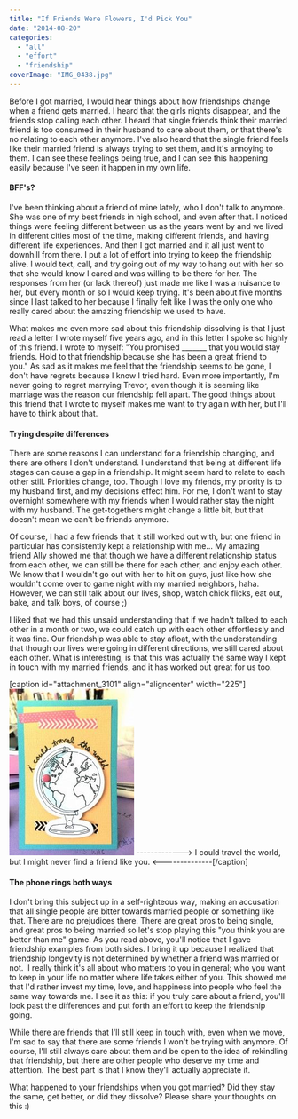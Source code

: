```yaml
---
title: "If Friends Were Flowers, I'd Pick You"
date: "2014-08-20"
categories: 
  - "all"
  - "effort"
  - "friendship"
coverImage: "IMG_0438.jpg"
---
```


Before I got married, I would hear things about how friendships change when a friend gets married. I heard that the girls nights disappear, and the friends stop calling each other. I heard that single friends think their married friend is too consumed in their husband to care about them, or that there's no relating to each other anymore. I've also heard that the single friend feels like their married friend is always trying to set them, and it's annoying to them. I can see these feelings being true, and I can see this happening easily because I've seen it happen in my own life.

#### BFF's?

I've been thinking about a friend of mine lately, who I don't talk to anymore. She was one of my best friends in high school, and even after that. I noticed things were feeling different between us as the years went by and we lived in different cities most of the time, making different friends, and having different life experiences. And then I got married and it all just went to downhill from there. I put a lot of effort into trying to keep the friendship alive. I would text, call, and try going out of my way to hang out with her so that she would know I cared and was willing to be there for her. The responses from her (or lack thereof) just made me like I was a nuisance to her, but every month or so I would keep trying. It's been about five months since I last talked to her because I finally felt like I was the only one who really cared about the amazing friendship we used to have.

What makes me even more sad about this friendship dissolving is that I just read a letter I wrote myself five years ago, and in this letter I spoke so highly of this friend. I wrote to myself: "You promised \_\_\_\_\_\_\_ that you would stay friends. Hold to that friendship because she has been a great friend to you." As sad as it makes me feel that the friendship seems to be gone, I don't have regrets because I know I tried hard. Even more importantly, I'm never going to regret marrying Trevor, even though it is seeming like marriage was the reason our friendship fell apart. The good things about this friend that I wrote to myself makes me want to try again with her, but I'll have to think about that.

#### Trying despite differences

There are some reasons I can understand for a friendship changing, and there are others I don't understand. I understand that being at different life stages can cause a gap in a friendship. It might seem hard to relate to each other still. Priorities change, too. Though I love my friends, my priority is to my husband first, and my decisions effect him. For me, I don't want to stay overnight somewhere with my friends when I would rather stay the night with my husband. The get-togethers might change a little bit, but that doesn't mean we can't be friends anymore.

Of course, I had a few friends that it still worked out with, but one friend in particular has consistently kept a relationship with me... My amazing friend Ally showed me that though we have a different relationship status from each other, we can still be there for each other, and enjoy each other. We know that I wouldn't go out with her to hit on guys, just like how she wouldn't come over to game night with my married neighbors, haha. However, we can still talk about our lives, shop, watch chick flicks, eat out, bake, and talk boys, of course ;)

I liked that we had this unsaid understanding that if we hadn't talked to each other in a month or two, we could catch up with each other effortlessly and it was fine. Our friendship was able to stay afloat, with the understanding that though our lives were going in different directions, we still cared about each other. What is interesting, is that this was actually the same way I kept in touch with my married friends, and it has worked out great for us too.

\[caption id="attachment\_3101" align="aligncenter" width="225"\]![changing friendships, when friendships change, friendships changing with marriage, a friend is getting married, single friends, married friends](images/IMG_0438-225x300.jpg) -------------> I could travel the world, but I might never find a friend like you. <--------------\[/caption\]

#### The phone rings both ways

I don't bring this subject up in a self-righteous way, making an accusation that all single people are bitter towards married people or something like that. There are no prejudices there. There are great pros to being single, and great pros to being married so let's stop playing this "you think you are better than me" game. As you read above, you'll notice that I gave friendship examples from both sides. I bring it up because I realized that friendship longevity is not determined by whether a friend was married or not.  I really think it's all about who matters to you in general; who you want to keep in your life no matter where life takes either of you. This showed me that I'd rather invest my time, love, and happiness into people who feel the same way towards me. I see it as this: if you truly care about a friend, you'll look past the differences and put forth an effort to keep the friendship going.

While there are friends that I'll still keep in touch with, even when we move, I'm sad to say that there are some friends I won't be trying with anymore. Of course, I'll still always care about them and be open to the idea of rekindling that friendship, but there are other people who deserve my time and attention. The best part is that I know they'll actually appreciate it.

What happened to your friendships when you got married? Did they stay the same, get better, or did they dissolve? Please share your thoughts on this :)
